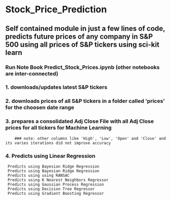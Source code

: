 # Stock_Price_Prediction
## Self contained module in just a few lines of code, predicts future prices of any company in S&P 500 using all prices of S&P tickers using sci-kit learn
### Run Note Book Predict_Stock_Prices.ipynb (other notebooks are inter-connected)
  ### 1. downloads/updates latest S&P tickers 
  ### 2. downloads prices of all S&P tickers in a folder called 'prices' for the choosen date range
  ### 3. prepares a consolidated Adj Close File with all Adj Close prices for all tickers for Machine Learning
        ### note: other columns like 'High', 'Low', 'Open' and 'Close' and its varies iterations did not improve accuracy
  ### 4. Predicts using Linear Regression
     Predicts using Bayesian Ridge Regression
     Predicts using Bayesian Ridge Regression
     Predicts using using RANSAC
     Predicts using K Nearest Neighbors Regressor
     Predicts using Gaussian Process Regression
     Predicts using Decision Tree Regressor
     Predicts using Gradient Boosting Regressor
